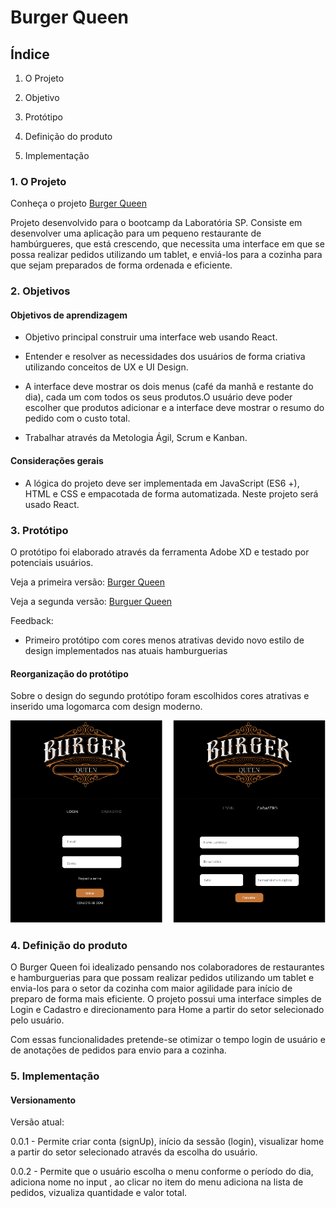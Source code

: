 # Burger Queen

## Índice

1. O Projeto

2. Objetivo

3. Protótipo

4. Definição do produto

5. Implementação

### 1. O Projeto

Conheça o projeto [Burger Queen](https://burger-queen-225a7.firebaseapp.com/)

Projeto desenvolvido para o bootcamp da Laboratória SP. Consiste em desenvolver uma aplicação para um pequeno restaurante de hambúrgueres, que está crescendo, que necessita uma interface em que se possa realizar pedidos utilizando um tablet, e enviá-los para a cozinha para que sejam preparados de forma ordenada e eficiente.

### 2. Objetivos

#### Objetivos de aprendizagem

- Objetivo principal construir uma interface web usando React.

- Entender e resolver as necessidades dos usuários de forma criativa utilizando conceitos de UX e UI Design.

- A interface deve mostrar os dois menus (café da manhã e restante do dia), cada um com todos os seus produtos.O usuário deve poder escolher que produtos adicionar e a interface deve mostrar o resumo do pedido com o custo total.

- Trabalhar através da Metologia Ágil, Scrum e Kanban.

#### Considerações gerais

- A lógica do projeto deve ser implementada em JavaScript (ES6 +), HTML e CSS e empacotada de forma automatizada. Neste projeto será usado React.

### 3. Protótipo

O protótipo foi elaborado através da ferramenta Adobe XD e testado por potenciais usuários.

Veja a primeira versão: [Burger Queen](https://youtu.be/3Gom7ZDnlis)

Veja a segunda versão: [Burguer Queen](https://youtu.be/l0a0UGqNM98)

Feedback:

- Primeiro protótipo com cores menos atrativas devido novo estilo de design implementados nas atuais hamburguerias

#### Reorganização do protótipo

Sobre o design do segundo protótipo foram escolhidos cores atrativas e inserido uma logomarca com design moderno.

![Protótipo](https://github.com/VivisGaspar/burger-queen/blob/master/public/images/prototipo_new.png?raw=true)

### 4. Definição do produto

O Burger Queen foi idealizado pensando nos colaboradores de restaurantes e hamburguerias para que possam realizar pedidos utilizando um tablet e envia-los para o setor da cozinha com maior agilidade para início de preparo de forma mais eficiente.
O projeto possui uma interface simples de Login e Cadastro e direcionamento para Home a partir do setor selecionado pelo usuário.

Com essas funcionalidades pretende-se otimizar o tempo login de usuário e de anotações de pedidos para envio para a cozinha.

### 5. Implementação

#### Versionamento

Versão atual:

0.0.1 - Permite criar conta (signUp), início da sessão (login), visualizar home a partir do setor selecionado através da escolha do usuário.

0.0.2 - Permite que o usuário escolha o menu conforme o período do dia, adiciona nome no input , ao clicar no item do menu adiciona na lista de pedidos, vizualiza quantidade e valor total.

